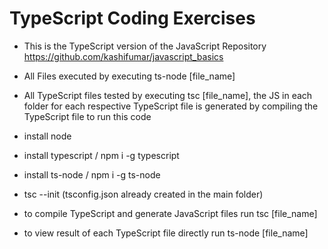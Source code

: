 # TypeScript Coding Exercises
- This is the TypeScript version of the JavaScript Repository https://github.com/kashifumar/javascript_basics
- All Files executed by executing ts-node [file_name]
- All TypeScript files tested by executing tsc [file_name], the JS in each folder for each respective TypeScript file is generated by compiling the TypeScript file
to run this code
- install node
- install typescript / npm i -g typescript
- install ts-node  / npm i -g ts-node
- tsc --init (tsconfig.json already created in the main folder)

- to compile TypeScript and generate JavaScript files run 
tsc [file_name]
- to view result of each TypeScript file directly run
ts-node [file_name]
